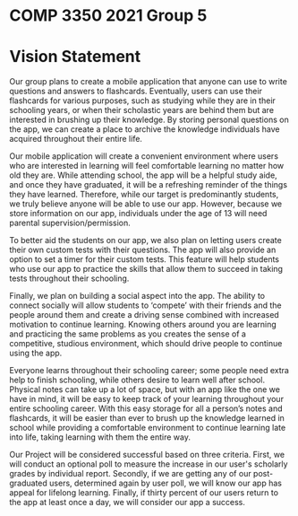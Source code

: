 # COMP 3350 2021 Group 5

# Vision Statement
<p>Our group plans to create a mobile application that anyone can use to write questions and answers to flashcards. Eventually, users can use their flashcards for various purposes, such as studying while they are in their schooling years, or when their scholastic years are behind them but are interested in brushing up their knowledge. By storing personal questions on the app, we can create a place to archive the knowledge individuals have acquired throughout their entire life.</p>

<p>Our mobile application will create a convenient environment where users who are interested in learning will feel comfortable learning no matter how old they are. While attending school, the app will be a helpful study aide, and once they have graduated, it will be a refreshing reminder of the things they have learned. Therefore, while our target is predominantly students, we truly believe anyone will be able to use our app. However, because we store information on our app, individuals under the age of 13 will need parental supervision/permission.</p>

<p>To better aid the students on our app, we also plan on letting users create their own custom tests with their questions. The app will also provide an option to set a timer for their custom tests. This feature will help students who use our app to practice the skills that allow them to succeed in taking tests throughout their schooling.</p>

<p>Finally, we plan on building a social aspect into the app. The ability to connect socially will allow students to ‘compete’ with their friends and the people around them and create a driving sense combined with increased motivation to continue learning. Knowing others around you are learning and practicing the same problems as you creates the sense of a competitive, studious environment, which should drive people to continue using the app.</p>

<p>Everyone learns throughout their schooling career; some people need extra help to finish schooling, while others desire to learn well after school. Physical notes can take up a lot of space, but with an app like the one we have in mind, it will be easy to keep track of your learning throughout your entire schooling career. With this easy storage for all a person’s notes and flashcards, it will be easier than ever to brush up the knowledge learned in school while providing a comfortable environment to continue learning late into life, taking learning with them the entire way.</p>

<p>Our Project will be considered successful based on three criteria. First, we will conduct an optional poll to measure the increase in our user's scholarly grades by individual report. Secondly, if we are getting any of our post-graduated users, determined again by user poll, we will know our app has appeal for lifelong learning. Finally, if thirty percent of our users return to the app at least once a day, we will consider our app a success.</p>